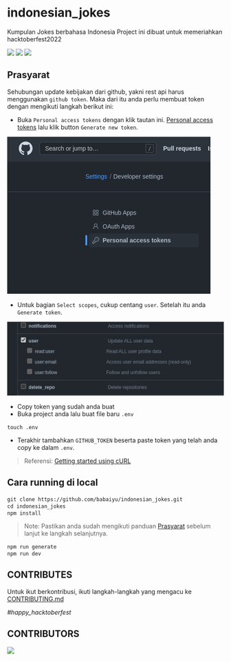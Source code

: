 # indonesian_jokes
Kumpulan Jokes berbahasa Indonesia
Project ini dibuat untuk memeriahkan hacktoberfest2022

![](https://img.shields.io/github/issues/babaiyu/indonesian_jokes)
![](https://img.shields.io/github/issues-pr/babaiyu/indonesian_jokes)
![](https://img.shields.io/github/contributors/babaiyu/indonesian_jokes)

## Prasyarat
Sehubungan update kebijakan dari github, yakni rest api harus menggunakan `github token`. Maka dari itu anda perlu membuat token dengan mengikuti langkah berikut ini:

- Buka `Personal access tokens` dengan klik tautan ini. [Personal access tokens](https://github.com/settings/tokens) lalu klik button `Generate new token`.

<img src="assets/img_settings_pat.png" alt="Settings -> Developer Settings -> Personal access token" />

- Untuk bagian `Select scopes`, cukup centang `user`. Setelah itu anda `Generate token`.

<img src="assets/img_settings_pat_scopes.png" alt="Select scopes" />

- Copy token yang sudah anda buat
- Buka project anda lalu buat file baru `.env`
```
touch .env
```
- Terakhir tambahkan `GITHUB_TOKEN` beserta paste token yang telah anda copy ke dalam `.env`.

> Referensi: [Getting started using cURL](https://docs.github.com/en/rest/quickstart#getting-started-using-curl)

## Cara running di local
```
git clone https://github.com/babaiyu/indonesian_jokes.git
cd indonesian_jokes
npm install
```
> Note: Pastikan anda sudah mengikuti panduan [Prasyarat](#prasyarat) sebelum lanjut ke langkah selanjutnya.
```
npm run generate
npm run dev
```

## CONTRIBUTES
Untuk ikut berkontribusi, ikuti langkah-langkah yang mengacu ke [CONTRIBUTING.md](./CONTRIBUTING.md)

_#happy_hacktoberfest_

## CONTRIBUTORS
![](https://contrib.rocks/image?repo=babaiyu/indonesian_jokes)
